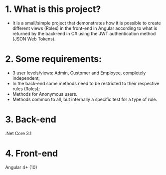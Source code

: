 # 1. What is this project?

- It is a small/simple project that demonstrates how it is possible to create different views (Roles) in the front-end in Angular according to what is returned by the back-end in C# using the JWT authentication method (JSON Web Tokens).

# 2. Some requirements:

- 3 user levels/views: Admin, Customer and Employee, completely independent;
- In the back-end some methods need to be restricted to their respective rules (Roles);
- Methods for Anonymous users.
- Methods common to all, but internally a specific test for a type of rule.

# 3. Back-end

.Net Core 3.1

# 4. Front-end

Angular 4+ (10)
